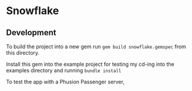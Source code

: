 # Snowflake

## Development

To build the project into a new gem run ``gem build snowflake.gemspec`` from this directory.

Install this gem into the example project for testing my cd-ing into the examples directory and running ``bundle install``

To test the app with a Phusion Passenger server, 